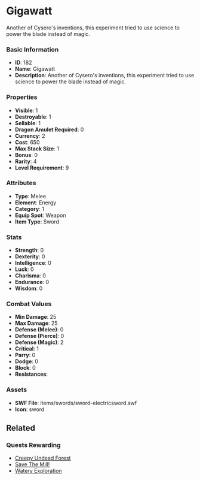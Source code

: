 # Gigawatt

Another of Cysero's inventions, this experiment tried to use science to power the blade instead of magic.

### Basic Information

- **ID**: 182
- **Name**: Gigawatt
- **Description**: Another of Cysero&#039;s inventions, this experiment tried to use science to power the blade instead of magic.

### Properties

- **Visible**: 1
- **Destroyable**: 1
- **Sellable**: 1
- **Dragon Amulet Required**: 0
- **Currency**: 2
- **Cost**: 650
- **Max Stack Size**: 1
- **Bonus**: 0
- **Rarity**: 4
- **Level Requirement**: 9

### Attributes

- **Type**: Melee
- **Element**: Energy
- **Category**: 1
- **Equip Spot**: Weapon
- **Item Type**: Sword

### Stats

- **Strength**: 0
- **Dexterity**: 0
- **Intelligence**: 0
- **Luck**: 0
- **Charisma**: 0
- **Endurance**: 0
- **Wisdom**: 0

### Combat Values

- **Min Damage**: 25
- **Max Damage**: 25
- **Defense (Melee)**: 0
- **Defense (Pierce)**: 0
- **Defense (Magic)**: 2
- **Critical**: 1
- **Parry**: 0
- **Dodge**: 0
- **Block**: 0
- **Resistances**: 

### Assets

- **SWF File**: items/swords/sword-electricsword.swf
- **Icon**: sword

## Related

### Quests Rewarding

- [Creepy Undead Forest](../quests/12-creepy-undead-forest.md)
- [Save The Mill!](../quests/17-save-the-mill.md)
- [Watery Exploration](../quests/24-watery-exploration.md)

